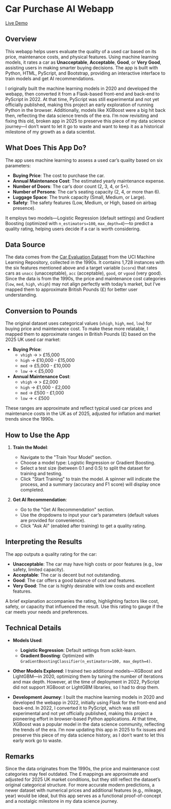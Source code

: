 # Car Purchase AI Webapp

[Live Demo](https://entzyeung.github.io/car-purchase-ai/index.html)

## Overview

This webapp helps users evaluate the quality of a used car based on its price, maintenance costs, and physical features. Using machine learning models, it rates a car as **Unacceptable**, **Acceptable**, **Good**, or **Very Good**, assisting users in making smarter buying decisions. The app is built with Python, HTML, PyScript, and Bootstrap, providing an interactive interface to train models and get AI recommendations.

I originally built the machine learning models in 2020 and developed the webapp, then converted it from a Flask-based front-end and back-end to PyScript in 2022. At that time, PyScript was still experimental and not yet officially published, making this project an early exploration of running Python in the browser. Additionally, models like XGBoost were a big hit back then, reflecting the data science trends of the era. I’m now revisiting and fixing this old, broken app in 2025 to preserve this piece of my data science journey—I don’t want to let it go to waste and want to keep it as a historical milestone of my growth as a data scientist.

## What Does This App Do?

The app uses machine learning to assess a used car’s quality based on six parameters:
- **Buying Price**: The cost to purchase the car.
- **Annual Maintenance Cost**: The estimated yearly maintenance expense.
- **Number of Doors**: The car’s door count (2, 3, 4, or 5+).
- **Number of Persons**: The car’s seating capacity (2, 4, or more than 6).
- **Luggage Space**: The trunk capacity (Small, Medium, or Large).
- **Safety**: The safety features (Low, Medium, or High, based on airbag presence).

It employs two models—Logistic Regression (default settings) and Gradient Boosting (optimized with `n_estimators=100`, `max_depth=4`)—to predict a quality rating, helping users decide if a car is worth considering.

## Data Source

The data comes from the [Car Evaluation Dataset](https://archive.ics.uci.edu/ml/datasets/Car+Evaluation) from the UCI Machine Learning Repository, collected in the 1990s. It contains 1,728 instances with the six features mentioned above and a target variable (`score`) that rates cars as `unacc` (unacceptable), `acc` (acceptable), `good`, or `vgood` (very good). Since the data is from the 1990s, the price and maintenance cost categories (`low`, `med`, `high`, `vhigh`) may not align perfectly with today’s market, but I’ve mapped them to approximate British Pounds (£) for better user understanding.

## Conversion to Pounds

The original dataset uses categorical values (`vhigh`, `high`, `med`, `low`) for buying price and maintenance cost. To make these more relatable, I mapped them to approximate ranges in British Pounds (£) based on the 2025 UK used car market:
- **Buying Price**:
  - `vhigh` → > £15,000
  - `high` → £10,000 - £15,000
  - `med` → £5,000 - £10,000
  - `low` → < £5,000
- **Annual Maintenance Cost**:
  - `vhigh` → > £2,000
  - `high` → £1,000 - £2,000
  - `med` → £500 - £1,000
  - `low` → < £500

These ranges are approximate and reflect typical used car prices and maintenance costs in the UK as of 2025, adjusted for inflation and market trends since the 1990s.

## How to Use the App

1. **Train the Model**:
   - Navigate to the "Train Your Model" section.
   - Choose a model type: Logistic Regression or Gradient Boosting.
   - Select a test size (between 0.1 and 0.5) to split the dataset for training and testing.
   - Click "Start Training" to train the model. A spinner will indicate the process, and a summary (accuracy and F1 score) will display once completed.

2. **Get AI Recommendation**:
   - Go to the "Get AI Recommendation" section.
   - Use the dropdowns to input your car’s parameters (default values are provided for convenience).
   - Click "Ask AI" (enabled after training) to get a quality rating.

## Interpreting the Results

The app outputs a quality rating for the car:
- **Unacceptable**: The car may have high costs or poor features (e.g., low safety, limited capacity).
- **Acceptable**: The car is decent but not outstanding.
- **Good**: The car offers a good balance of cost and features.
- **Very Good**: The car is highly desirable with low costs and excellent features.

A brief explanation accompanies the rating, highlighting factors like cost, safety, or capacity that influenced the result. Use this rating to gauge if the car meets your needs and preferences.

## Technical Details

- **Models Used**:
  - **Logistic Regression**: Default settings from scikit-learn.
  - **Gradient Boosting**: Optimized with `GradientBoostingClassifier(n_estimators=100, max_depth=4)`.

- **Other Models Explored**:
  I trained two additional models—XGBoost and LightGBM—in 2020, optimizing them by tuning the number of iterations and max depth. However, at the time of deployment in 2022, PyScript did not support XGBoost or LightGBM libraries, so I had to drop them.

- **Development Journey**:
  I built the machine learning models in 2020 and developed the webapp in 2022, initially using Flask for the front-end and back-end. In 2022, I converted it to PyScript, which was still experimental and not yet officially published, making this project a pioneering effort in browser-based Python applications. At that time, XGBoost was a popular model in the data science community, reflecting the trends of the era. I’m now updating this app in 2025 to fix issues and preserve this piece of my data science history, as I don’t want to let this early work go to waste.

## Remarks

Since the data originates from the 1990s, the price and maintenance cost categories may feel outdated. The £ mappings are approximate and adjusted for 2025 UK market conditions, but they still reflect the dataset’s original categorical structure. For more accurate modern predictions, a newer dataset with numerical prices and additional features (e.g., mileage, year) would be ideal, but this app serves as a functional proof-of-concept and a nostalgic milestone in my data science journey.